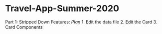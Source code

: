 # Travel-App-Summer-2020
Part 1:
  Stripped Down Features:
  *Plan*
    1. Edit the data file
    2. Edit the Card
    3. Card Components
